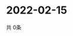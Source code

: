 # 2022-02-15
  共 0条

  <!-- BEGIN -->
  <!-- 最后更新时间Tue Feb 15 2022 05:03:05 GMT+0000 (Coordinated Universal Time) -->
  
  <!-- END -->
  
  